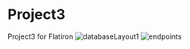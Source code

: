 # Project3
Project3 for Flatiron
![databaseLayout1](https://user-images.githubusercontent.com/73799185/218336686-0a898488-3943-4d05-9e7b-3c5a411cf287.png)
![endpoints](https://user-images.githubusercontent.com/73799185/218355942-89fec264-1fee-4db7-966e-e45687a50d1d.png)
